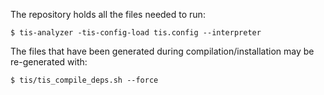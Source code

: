 
The repository holds all the files needed to run:

    $ tis-analyzer -tis-config-load tis.config --interpreter

The files that have been generated during compilation/installation
may be re-generated with:

    $ tis/tis_compile_deps.sh --force
